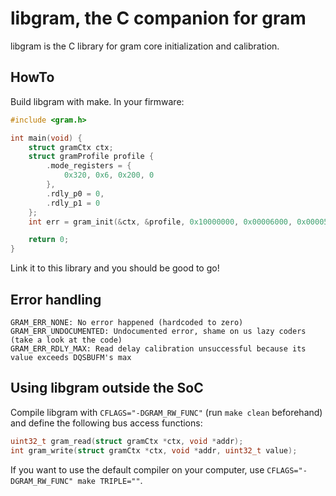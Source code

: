 # libgram, the C companion for gram

libgram is the C library for gram core initialization and calibration.

## HowTo

Build libgram with make. In your firmware:

```C
#include <gram.h>

int main(void) {
	struct gramCtx ctx;
	struct gramProfile profile {
		.mode_registers = {
			0x320, 0x6, 0x200, 0
		},
		.rdly_p0 = 0,
		.rdly_p1 = 0
	};
	int err = gram_init(&ctx, &profile, 0x10000000, 0x00006000, 0x00005000);

	return 0;
}
```

Link it to this library and you should be good to go!

## Error handling

```
GRAM_ERR_NONE: No error happened (hardcoded to zero)
GRAM_ERR_UNDOCUMENTED: Undocumented error, shame on us lazy coders (take a look at the code)
GRAM_ERR_RDLY_MAX: Read delay calibration unsuccessful because its value exceeds DQSBUFM's max
```

## Using libgram outside the SoC

Compile libgram with `CFLAGS="-DGRAM_RW_FUNC"` (run `make clean` beforehand) and define the following bus access functions:

```c
uint32_t gram_read(struct gramCtx *ctx, void *addr);
int gram_write(struct gramCtx *ctx, void *addr, uint32_t value);
```

If you want to use the default compiler on your computer, use `CFLAGS="-DGRAM_RW_FUNC" make TRIPLE=""`.

